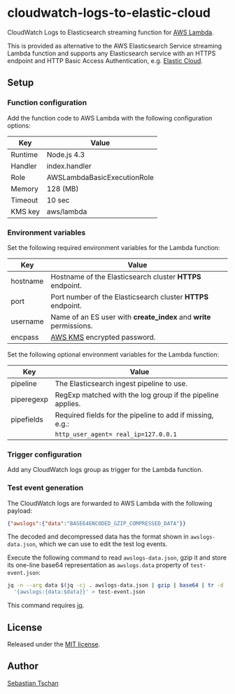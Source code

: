 # cloudwatch-logs-to-elastic-cloud
CloudWatch Logs to Elasticsearch streaming function for
[AWS Lambda](https://aws.amazon.com/lambda/).

This is provided as alternative to the AWS Elasticsearch Service streaming
Lambda function and supports any Elasticsearch service with an
HTTPS endpoint and HTTP Basic Access Authentication, e.g.
[Elastic Cloud](https://cloud.elastic.co).

## Setup

### Function configuration
Add the function code to AWS Lambda with the following configuration options:  

Key     | Value
--------|--------------
Runtime | Node.js 4.3
Handler | index.handler
Role    | AWSLambdaBasicExecutionRole
Memory  | 128 (MB)
Timeout | 10 sec
KMS key | aws/lambda

### Environment variables
Set the following required environment variables for the Lambda function:

Key      | Value
---------|--------------
hostname | Hostname of the Elasticsearch cluster **HTTPS** endpoint.
port     | Port number of the Elasticsearch cluster **HTTPS** endpoint.
username | Name of an ES user with **create_index** and **write** permissions.
encpass  | [AWS KMS](https://aws.amazon.com/kms/) encrypted password.

Set the following optional environment variables for the Lambda function:

Key        | Value
-----------|--------------
pipeline   | The Elasticsearch ingest pipeline to use.
piperegexp | RegExp matched with the log group if the pipeline applies.
pipefields | Required fields for the pipeline to add if missing, e.g.:
           | `http_user_agent= real_ip=127.0.0.1`

### Trigger configuration
Add any CloudWatch logs group as trigger for the Lambda function.

### Test event generation
The CloudWatch logs are forwarded to AWS Lambda with the following payload:

```json
{"awslogs":{"data":"BASE64ENCODED_GZIP_COMPRESSED_DATA"}}
```

The decoded and decompressed data has the format shown in `awslogs-data.json`,
which we can use to edit the test log events.

Execute the following command to read `awslogs-data.json`, gzip it and store its
one-line base64 representation as `awslogs.data` property of `test-event.json`:

```sh
jq -n --arg data $(jq -cj . awslogs-data.json | gzip | base64 | tr -d '\n') \
  '{awslogs:{data:$data}}' > test-event.json
```

This command requires [jq](https://stedolan.github.io/jq/).

## License
Released under the [MIT license](https://opensource.org/licenses/MIT).

## Author
[Sebastian Tschan](https://blueimp.net/)
